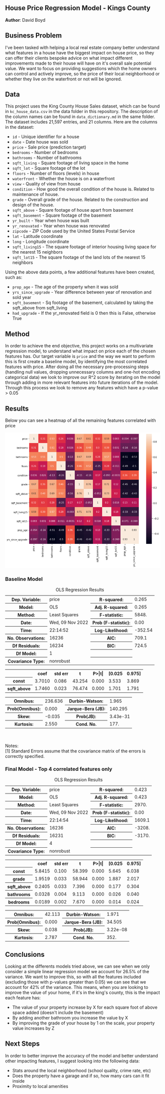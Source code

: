 ## House Price Regression Model - Kings County

**Author**: David Boyd

## Business Problem
I've been tasked with helping a local real estate company better understand what features in a house have the biggest impact on house price, so they can offer their clients bespoke advice on what impact different improvements made to their house will have on it's overall sale potential value. We want to focus on providing suggestions which the home owners can control and actively improve, so the price of their local neighborhood or whether they live on the waterfront or not will be ignored.

## Data

This project uses the King County House Sales dataset, which can be found in  `kc_house_data.csv` in the data folder in this repository. The description of the column names can be found in `data_dictionary.md` in the same folder.  The dataset includes 21,597 entries, and 21 columns.  Here are the columns in the dataset:

* `id` - Unique identifier for a house
* `date` - Date house was sold
* `price` - Sale price (prediction target)
* `bedrooms` - Number of bedrooms
* `bathrooms` - Number of bathrooms
* `sqft_living` - Square footage of living space in the home
* `sqft_lot` - Square footage of the lot
* `floors` - Number of floors (levels) in house
* `waterfront` - Whether the house is on a waterfront
* `view` - Quality of view from house
* `condition` - How good the overall condition of the house is. Related to maintenance of house.
* `grade` - Overall grade of the house. Related to the construction and design of the house.
* `sqft_above` - Square footage of house apart from basement
* `sqft_basement` - Square footage of the basement
* `yr_built` - Year when house was built
* `yr_renovated` - Year when house was renovated
* `zipcode` - ZIP Code used by the United States Postal Service
* `lat` - Latitude coordinate
* `long` - Longitude coordinate
* `sqft_living15` - The square footage of interior housing living space for the nearest 15 neighbors
* `sqft_lot15` - The square footage of the land lots of the nearest 15 neighbors

Using the above data points, a few additional features have been created, such as:
* `prop_age` - The age of the property when it was sold
* `yrs_since_upgrade` - Year difference between year of renovation and sold year
* `sqft_basement` - Sq footage of the basement, calculated by taking the sqft_above from sqft_living
* `had_upgrade` - If the yr_renovated field is 0 then this is False, otherwise True

## Method
In order to achieve the end objective, this project works on a multivariate regression model, to understand what impact on price each of the chosen features has. Our target variable is `price` and the way we want to perform this is first create a baseline model, by identifying the most correlated features with price. After doing all the necessary pre-processing steps (handling null values, dropping unnecessary columns and one-hot encoding categorical data) we look to improve our R^2 score by iterating on the model through adding in more relevant features into future iterations of the model. Through this process we look to remove any features which have a p-value > 0.05

## Results
Below you can see a heatmap of all the remaining features correlated with price


![png](images/output_26_1.png)
    

### Baseline Model


<table class="simpletable">
<caption>OLS Regression Results</caption>
<tr>
  <th>Dep. Variable:</th>          <td>price</td>      <th>  R-squared:         </th> <td>   0.265</td>
</tr>
<tr>
  <th>Model:</th>                   <td>OLS</td>       <th>  Adj. R-squared:    </th> <td>   0.265</td>
</tr>
<tr>
  <th>Method:</th>             <td>Least Squares</td>  <th>  F-statistic:       </th> <td>   5848.</td>
</tr>
<tr>
  <th>Date:</th>             <td>Wed, 09 Nov 2022</td> <th>  Prob (F-statistic):</th>  <td>  0.00</td> 
</tr>
<tr>
  <th>Time:</th>                 <td>22:14:52</td>     <th>  Log-Likelihood:    </th> <td> -352.54</td>
</tr>
<tr>
  <th>No. Observations:</th>      <td> 16236</td>      <th>  AIC:               </th> <td>   709.1</td>
</tr>
<tr>
  <th>Df Residuals:</th>          <td> 16234</td>      <th>  BIC:               </th> <td>   724.5</td>
</tr>
<tr>
  <th>Df Model:</th>              <td>     1</td>      <th>                     </th>     <td> </td>   
</tr>
<tr>
  <th>Covariance Type:</th>      <td>nonrobust</td>    <th>                     </th>     <td> </td>   
</tr>
</table>
<table class="simpletable">
<tr>
       <td></td>         <th>coef</th>     <th>std err</th>      <th>t</th>      <th>P>|t|</th>  <th>[0.025</th>    <th>0.975]</th>  
</tr>
<tr>
  <th>const</th>      <td>    3.7010</td> <td>    0.086</td> <td>   43.254</td> <td> 0.000</td> <td>    3.533</td> <td>    3.869</td>
</tr>
<tr>
  <th>sqft_above</th> <td>    1.7460</td> <td>    0.023</td> <td>   76.474</td> <td> 0.000</td> <td>    1.701</td> <td>    1.791</td>
</tr>
</table>
<table class="simpletable">
<tr>
  <th>Omnibus:</th>       <td>236.636</td> <th>  Durbin-Watson:     </th> <td>   1.965</td>
</tr>
<tr>
  <th>Prob(Omnibus):</th> <td> 0.000</td>  <th>  Jarque-Bera (JB):  </th> <td> 140.295</td>
</tr>
<tr>
  <th>Skew:</th>          <td>-0.035</td>  <th>  Prob(JB):          </th> <td>3.43e-31</td>
</tr>
<tr>
  <th>Kurtosis:</th>      <td> 2.550</td>  <th>  Cond. No.          </th> <td>    177.</td>
</tr>
</table><br/><br/>Notes:<br/>[1] Standard Errors assume that the covariance matrix of the errors is correctly specified.



### Final Model - Top 4 correlated features only



<table class="simpletable">
<caption>OLS Regression Results</caption>
<tr>
  <th>Dep. Variable:</th>          <td>price</td>      <th>  R-squared:         </th> <td>   0.423</td>
</tr>
<tr>
  <th>Model:</th>                   <td>OLS</td>       <th>  Adj. R-squared:    </th> <td>   0.423</td>
</tr>
<tr>
  <th>Method:</th>             <td>Least Squares</td>  <th>  F-statistic:       </th> <td>   2970.</td>
</tr>
<tr>
  <th>Date:</th>             <td>Wed, 09 Nov 2022</td> <th>  Prob (F-statistic):</th>  <td>  0.00</td> 
</tr>
<tr>
  <th>Time:</th>                 <td>22:14:54</td>     <th>  Log-Likelihood:    </th> <td>  1609.1</td>
</tr>
<tr>
  <th>No. Observations:</th>      <td> 16236</td>      <th>  AIC:               </th> <td>  -3208.</td>
</tr>
<tr>
  <th>Df Residuals:</th>          <td> 16231</td>      <th>  BIC:               </th> <td>  -3170.</td>
</tr>
<tr>
  <th>Df Model:</th>              <td>     4</td>      <th>                     </th>     <td> </td>   
</tr>
<tr>
  <th>Covariance Type:</th>      <td>nonrobust</td>    <th>                     </th>     <td> </td>   
</tr>
</table>
<table class="simpletable">
<tr>
       <td></td>         <th>coef</th>     <th>std err</th>      <th>t</th>      <th>P>|t|</th>  <th>[0.025</th>    <th>0.975]</th>  
</tr>
<tr>
  <th>const</th>      <td>    5.8415</td> <td>    0.100</td> <td>   58.399</td> <td> 0.000</td> <td>    5.645</td> <td>    6.038</td>
</tr>
<tr>
  <th>grade</th>      <td>    1.9519</td> <td>    0.033</td> <td>   58.944</td> <td> 0.000</td> <td>    1.887</td> <td>    2.017</td>
</tr>
<tr>
  <th>sqft_above</th> <td>    0.2405</td> <td>    0.033</td> <td>    7.396</td> <td> 0.000</td> <td>    0.177</td> <td>    0.304</td>
</tr>
<tr>
  <th>bathrooms</th>  <td>    0.0328</td> <td>    0.004</td> <td>    9.113</td> <td> 0.000</td> <td>    0.026</td> <td>    0.040</td>
</tr>
<tr>
  <th>bedrooms</th>   <td>    0.0189</td> <td>    0.002</td> <td>    7.670</td> <td> 0.000</td> <td>    0.014</td> <td>    0.024</td>
</tr>
</table>
<table class="simpletable">
<tr>
  <th>Omnibus:</th>       <td>42.113</td> <th>  Durbin-Watson:     </th> <td>   1.971</td>
</tr>
<tr>
  <th>Prob(Omnibus):</th> <td> 0.000</td> <th>  Jarque-Bera (JB):  </th> <td>  34.505</td>
</tr>
<tr>
  <th>Skew:</th>          <td> 0.038</td> <th>  Prob(JB):          </th> <td>3.22e-08</td>
</tr>
<tr>
  <th>Kurtosis:</th>      <td> 2.787</td> <th>  Cond. No.          </th> <td>    352.</td>
</tr>
</table>

## Conclusions

Looking at the differents models tried above, we can see when we only consider a simple linear regression model
we account for 26.5% of the variance. We want to improve this, so with all the features included (excluding those with p-values greater than 0.05) we can see that we account for 42% of the variance. This means, when you are looking to improve the value of your home, if it's in the king's county, this is the impact each feature has:

- The value of your property increase by X for each square foot of above space added (doesn't include the basement)
- By adding another bathroom you increase the value by X
- By improving the grade of your house by 1 on the scale, your property value increases by Z

## Next Steps

In order to better improve the accuracy of the model and better understand other impacting features, I suggest looking into the following data:
- Stats around the local neighborhood (school quality, crime rate, etc)
- Does the property have a garage and if so, how many cars can it fit inside
- Proximity to local amenities
